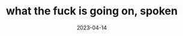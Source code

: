 ---
title: "what the fuck is going on, spoken"
date: 2023-04-14
spoken: /assets/content/spoken/what-the-fuck-is-going-on.m4a/what-the-fuck-is-going-on.m4a
type: spoken
---